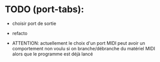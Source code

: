 # TODO (port-tabs):

- choisir port de sortie
- refacto

- ATTENTION: actuellement le choix d'un port MIDI peut avoir un comportement non voulu si on branche/débranche du matériel MIDI alors que le programme est déjà lancé
